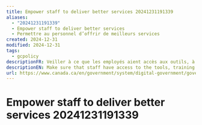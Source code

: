 ```yaml
---
title: Empower staff to deliver better services 20241231191339
aliases:
  - "20241231191339"
  - Empower staff to deliver better services
  - Permettre au personnel d’offrir de meilleurs services
created: 2024-12-31
modified: 2024-12-31
tags:
  - gcpolicy
descriptionFR: Veiller à ce que les employés aient accès aux outils, à la formation et aux technologies dont ils ont besoin. Permettre aux équipes de prendre des décisions tout au long de la conception, de l’élaboration et de l’exploitation du service.
descriptionEN: Make sure that staff have access to the tools, training and technologies they need. Empower the team to make decisions throughout the design, build and operation of the service.
url: https://www.canada.ca/en/government/system/digital-government/government-canada-digital-standards/empower-staff-deliver-better-services.html
---
```

# Empower staff to deliver better services 20241231191339

